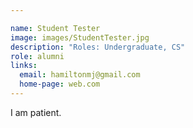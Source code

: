 ```yaml
---

name: Student Tester
image: images/StudentTester.jpg
description: "Roles: Undergraduate, CS"
role: alumni
links:
  email: hamiltonmj@gmail.com
  home-page: web.com
---
```


I am patient.